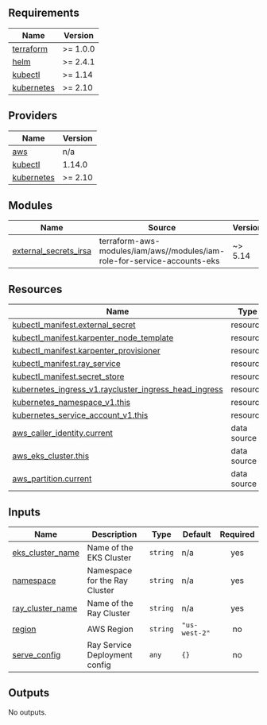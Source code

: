 ## Requirements

| Name | Version |
|------|---------|
| <a name="requirement_terraform"></a> [terraform](#requirement\_terraform) | >= 1.0.0 |
| <a name="requirement_helm"></a> [helm](#requirement\_helm) | >= 2.4.1 |
| <a name="requirement_kubectl"></a> [kubectl](#requirement\_kubectl) | >= 1.14 |
| <a name="requirement_kubernetes"></a> [kubernetes](#requirement\_kubernetes) | >= 2.10 |

## Providers

| Name | Version |
|------|---------|
| <a name="provider_aws"></a> [aws](#provider\_aws) | n/a |
| <a name="provider_kubectl"></a> [kubectl](#provider\_kubectl) | 1.14.0 |
| <a name="provider_kubernetes"></a> [kubernetes](#provider\_kubernetes) | >= 2.10 |

## Modules

| Name | Source | Version |
|------|--------|---------|
| <a name="module_external_secrets_irsa"></a> [external\_secrets\_irsa](#module\_external\_secrets\_irsa) | terraform-aws-modules/iam/aws//modules/iam-role-for-service-accounts-eks | ~> 5.14 |

## Resources

| Name | Type |
|------|------|
| [kubectl_manifest.external_secret](https://registry.terraform.io/providers/gavinbunney/kubectl/latest/docs/resources/manifest) | resource |
| [kubectl_manifest.karpenter_node_template](https://registry.terraform.io/providers/gavinbunney/kubectl/latest/docs/resources/manifest) | resource |
| [kubectl_manifest.karpenter_provisioner](https://registry.terraform.io/providers/gavinbunney/kubectl/latest/docs/resources/manifest) | resource |
| [kubectl_manifest.ray_service](https://registry.terraform.io/providers/gavinbunney/kubectl/latest/docs/resources/manifest) | resource |
| [kubectl_manifest.secret_store](https://registry.terraform.io/providers/gavinbunney/kubectl/latest/docs/resources/manifest) | resource |
| [kubernetes_ingress_v1.raycluster_ingress_head_ingress](https://registry.terraform.io/providers/hashicorp/kubernetes/latest/docs/resources/ingress_v1) | resource |
| [kubernetes_namespace_v1.this](https://registry.terraform.io/providers/hashicorp/kubernetes/latest/docs/resources/namespace_v1) | resource |
| [kubernetes_service_account_v1.this](https://registry.terraform.io/providers/hashicorp/kubernetes/latest/docs/resources/service_account_v1) | resource |
| [aws_caller_identity.current](https://registry.terraform.io/providers/hashicorp/aws/latest/docs/data-sources/caller_identity) | data source |
| [aws_eks_cluster.this](https://registry.terraform.io/providers/hashicorp/aws/latest/docs/data-sources/eks_cluster) | data source |
| [aws_partition.current](https://registry.terraform.io/providers/hashicorp/aws/latest/docs/data-sources/partition) | data source |

## Inputs

| Name | Description | Type | Default | Required |
|------|-------------|------|---------|:--------:|
| <a name="input_eks_cluster_name"></a> [eks\_cluster\_name](#input\_eks\_cluster\_name) | Name of the EKS Cluster | `string` | n/a | yes |
| <a name="input_namespace"></a> [namespace](#input\_namespace) | Namespace for the Ray Cluster | `string` | n/a | yes |
| <a name="input_ray_cluster_name"></a> [ray\_cluster\_name](#input\_ray\_cluster\_name) | Name of the Ray Cluster | `string` | n/a | yes |
| <a name="input_region"></a> [region](#input\_region) | AWS Region | `string` | `"us-west-2"` | no |
| <a name="input_serve_config"></a> [serve\_config](#input\_serve\_config) | Ray Service Deployment config | `any` | `{}` | no |

## Outputs

No outputs.
